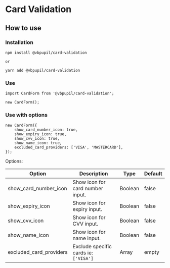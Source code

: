 # Card Validation

## How to use

### Installation

```
npm install @vbpupil/card-validation

or 

yarn add @vbpupil/card-validation
```

### Use
```
import CardForm from '@vbpupil/card-validation';

new CardForm();
```

### Use with options

```
new CardForm({
    show_card_number_icon: true,
    show_expiry_icon: true,
    show_cvv_icon: true,
    show_name_icon: true,
    excluded_card_providers: ['VISA', 'MASTERCARD'],
});
```
Options:

| Option                  | Description                           | Type    | Default |
|-------------------------|---------------------------------------|---------|---------|
| show_card_number_icon   | Show icon for card number input.      | Boolean | false   | 
| show_expiry_icon        | Show icon for expiry input.           | Boolean | false   |
| show_cvv_icon           | Show icon for CVV input.              | Boolean | false   | 
| show_name_icon          | Show icon for name input.             | Boolean | false   | 
| excluded_card_providers | Exclude specific cards ie: `['VISA']` | Array   | empty   | 


